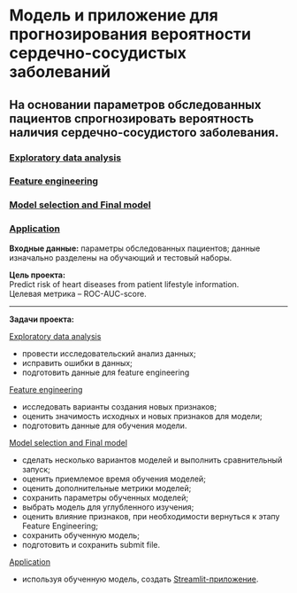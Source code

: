 # Модель и приложение для прогнозирования вероятности сердечно-сосудистых заболеваний  

## На основании параметров обследованных пациентов спрогнозировать вероятность наличия сердечно-сосудистого заболевания.

### [Exploratory data analysis](https://nbviewer.jupyter.org/github/Nanobelka/cardiovascular_disease_prediction/blob/main/research_and_model/Cardio_1_EDA.ipynb)  
### [Feature engineering](https://nbviewer.jupyter.org/github/Nanobelka/cardiovascular_disease_prediction/blob/main/research_and_model/Cardio_2_FE.ipynb)  
### [Model selection and Final model](https://nbviewer.jupyter.org/github/Nanobelka/cardiovascular_disease_prediction/blob/main/research_and_model/Cardio_3A_Model_Selection_XGBC.ipynb)  
### [Application](https://github.com/Nanobelka/cardiovascular_disease_prediction/blob/main/Cardio_Streamlit.py)

**Входные данные:** параметры обследованных пациентов; данные изначально разделены на обучающий и тестовый наборы.

**Цель проекта:**  
Predict risk of heart diseases from patient lifestyle information.  
Целевая метрика – ROC-AUC-score.

------

**Задачи проекта:** 

[Exploratory data analysis](https://github.com/Nanobelka/cardiovascular_disease_prediction/blob/main/research_and_model/Cardio_1_EDA.ipynb)  
- провести исследовательский анализ данных;  
- исправить ошибки в данных;  
- подготовить данные для feature engineering  

[Feature engineering](https://github.com/Nanobelka/cardiovascular_disease_prediction/blob/main/research_and_model/Cardio_2_FE.ipynb)  
- исследовать варианты создания новых признаков;  
- оценить значимость исходных и новых признаков для модели;  
- подготовить данные для обучения модели.  

[Model selection and Final model](https://github.com/Nanobelka/cardiovascular_disease_prediction/blob/main/research_and_model/Cardio_3A_Model_Selection_XGBC.ipynb)  
- сделать несколько вариантов моделей и выполнить сравнительный запуск;  
- оценить приемлемое время обучения моделей;  
- оценить дополнительные метрики моделей;  
- сохранить параметры обученных моделей;  
- выбрать модель для углубленного изучения;  
- оценить влияние признаков, при необходимости вернуться к этапу Feature Engineering;  
- сохранить обученную модель;  
- подготовить и сохранить submit file.

[Application](https://github.com/Nanobelka/cardiovascular_disease_prediction/blob/main/Cardio_Streamlit.py)
- используя обученную модель, создать [Streamlit-приложение](https://cardiovascular-disease-prediction.streamlit.app/).
